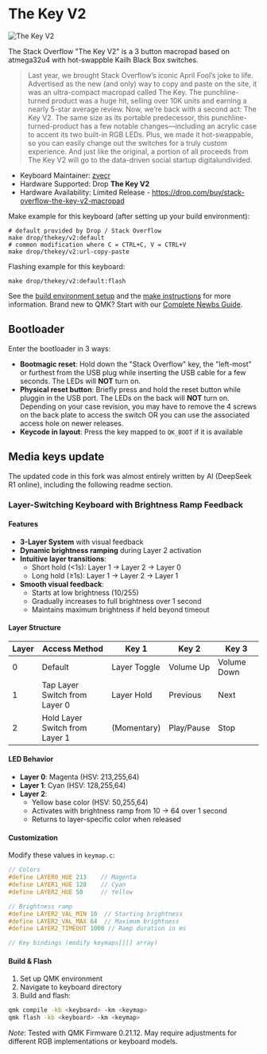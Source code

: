 # The Key V2

![The Key V2](https://massdrop-s3.imgix.net/product-images/stack-overflow-the-key-v2-macropad/FP/vSqOp9eUQNGXW4zl3EVQ_7528-copy-pdp.jpg)

The Stack Overflow "The Key V2" is a 3 button macropad based on atmega32u4 with hot-swappble Kailh Black Box switches.

> Last year, we brought Stack Overflow’s iconic April Fool’s joke to life. Advertised as the new (and only) way to copy and paste on the site, it was an ultra-compact macropad called The Key. The punchline-turned product was a huge hit, selling over 10K units and earning a nearly 5-star average review. Now, we’re back with a second act: The Key V2. The same size as its portable predecessor, this punchline-turned-product has a few notable changes—including an acrylic case to accent its two built-in RGB LEDs. Plus, we made it hot-swappable, so you can easily change out the switches for a truly custom experience. And just like the original, a portion of all proceeds from The Key V2 will go to the data-driven social startup digitalundivided.

* Keyboard Maintainer: [zvecr](https://github.com/zvecr)
* Hardware Supported: Drop **The Key V2**
* Hardware Availability: Limited Release - https://drop.com/buy/stack-overflow-the-key-v2-macropad

Make example for this keyboard (after setting up your build environment):

    # default provided by Drop / Stack Overflow
    make drop/thekey/v2:default
    # common modification where C = CTRL+C, V = CTRL+V
    make drop/thekey/v2:url-copy-paste

Flashing example for this keyboard:

    make drop/thekey/v2:default:flash


See the [build environment setup](https://docs.qmk.fm/#/getting_started_build_tools) and the [make instructions](https://docs.qmk.fm/#/getting_started_make_guide) for more information. Brand new to QMK? Start with our [Complete Newbs Guide](https://docs.qmk.fm/#/newbs).

## Bootloader

Enter the bootloader in 3 ways:

* **Bootmagic reset**: Hold down the "Stack Overflow" key, the "left-most" or furthest from the USB plug while inserting the USB cable for a few seconds. The LEDs will **NOT** turn on.
* **Physical reset button**: Briefly press and hold the reset button while pluggin in the USB port. The LEDs on the back will **NOT** turn on. Depending on your case revision, you may have to remove the 4 screws on the back plate to access the switch OR you can use the associated access hole on newer releases.
* **Keycode in layout**: Press the key mapped to `QK_BOOT` if it is available

## Media keys update

The updated code in this fork was almost entirely written by AI (DeepSeek R1
online), including the following readme section.

### Layer-Switching Keyboard with Brightness Ramp Feedback

#### Features
- **3-Layer System** with visual feedback
- **Dynamic brightness ramping** during Layer 2 activation
- **Intuitive layer transitions**:
  - Short hold (<1s): Layer 1 → Layer 2 → Layer 0
  - Long hold (≥1s): Layer 1 → Layer 2 → Layer 1
- **Smooth visual feedback**:
  - Starts at low brightness (10/255)
  - Gradually increases to full brightness over 1 second
  - Maintains maximum brightness if held beyond timeout

#### Layer Structure
| Layer | Access Method                    | Key 1          | Key 2      | Key 3      |
|-------|-----------------------------------|----------------|------------|------------|
| 0     | Default                          | Layer Toggle   | Volume Up  | Volume Down|
| 1     | Tap Layer Switch from Layer 0    | Layer Hold     | Previous   | Next       |
| 2     | Hold Layer Switch from Layer 1   | (Momentary)    | Play/Pause | Stop       |

#### LED Behavior
- **Layer 0**: Magenta (HSV: 213,255,64)
- **Layer 1**: Cyan (HSV: 128,255,64)
- **Layer 2**: 
  - Yellow base color (HSV: 50,255,64)
  - Activates with brightness ramp from 10 → 64 over 1 second
  - Returns to layer-specific color when released

#### Customization
Modify these values in `keymap.c`:
```c
// Colors
#define LAYER0_HUE 213    // Magenta
#define LAYER1_HUE 128    // Cyan
#define LAYER2_HUE 50     // Yellow

// Brightness ramp
#define LAYER2_VAL_MIN 10  // Starting brightness
#define LAYER2_VAL_MAX 64  // Maximum brightness
#define LAYER2_TIMEOUT 1000 // Ramp duration in ms

// Key bindings (modify keymaps[][] array)
```

#### Build & Flash

1. Set up QMK environment
2. Navigate to keyboard directory
3. Build and flash:

```sh
qmk compile -kb <keyboard> -km <keymap>
qmk flash -kb <keyboard> -km <keymap>
```

*Note*: Tested with QMK Firmware 0.21.12. May require adjustments for different RGB implementations or keyboard models.

